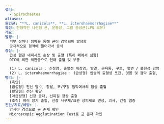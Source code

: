 ```yaml
---
챕터:
  - Spirochaetes
aliases: 
원인균: "**L. canicola**, **L. icterohaemorrhagiae**"
특성: 전형적인 나선형 균, 운동성, 그람 음성균(LPS 보유)
개요: 
발생: |-
  피부 상처나 점막을 통해 균이 감염되어 발생함
  궁극적으로 혈액에 들어가서 증식
증상: |-
  급성 혈관 내피세포 손상 및 출혈 (특히 폐에서 심함)
  DIC에 의한 색전증으로 인해 출혈 및 부종

  (1) L. canicola : 신장염, 출혈성 위장염, 발열, 근육통, 구토, 혈변 / 불현성 감염
  (2) L. icterohaemorrhagiae : (급성형) 입술의 출혈성 포진, 잇몸 및 점막 출혈, 구토 / (황달형) 쇠약, 단백뇨
병리: |-
  (육안)
  [급성형] 전신 탈수, 황달, 코/구강 점막에서의 점상 출혈
  [황달형] 전신 황달
  [아급성형] 신장 종대, 신피질 정상 출혈
  (조직) 여러 장기 출혈, 신장 사구체/요관 상피세포 변성, 괴사, 간질 염증
진단/치료/예방: |-
  암시야 경검으로 균 존재 확인
  Microscopic Agglutination Test로 균 존재 확인
---
```


